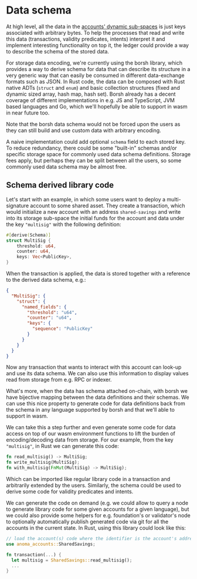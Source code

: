 # Data schema

At high level, all the data in the [accounts' dynamic sub-spaces](accounts.md#dynamic-storage-sub-space) is just keys associated with arbitrary bytes. To help the processes that read and write this data (transactions, validity predicates, intents) interpret it and implement interesting functionality on top it, the ledger could provide a way to describe the schema of the stored data.

For storage data encoding, we're currently using the borsh library, which provides a way to derive schema for data that can describe its structure in a very generic way that can easily be consumed in different data-exchange formats such as JSON. In Rust code, the data can be composed with Rust native ADTs (`struct` and `enum`) and basic collection structures (fixed and dynamic sized array, hash map, hash set). Borsh already has a decent coverage of different implementations in e.g. JS and TypeScript, JVM based languages and Go, which we'll hopefully be able to support in wasm in near future too.

Note that the borsh data schema would not be forced upon the users as they can still build and use custom data with arbitrary encoding.

A naive implementation could add optional `schema` field to each stored key. To reduce redundancy, there could be some "built-in" schemas and/or specific storage space for commonly used data schema definitions. Storage fees apply, but perhaps they can be split between all the users, so some commonly used data schema may be almost free.

## Schema derived library code

Let's start with an example, in which some users want to deploy a multi-signature account to some shared asset. They create a transaction, which would initialize a new account with an address `shared-savings` and write into its storage sub-space the initial funds for the account and data under the key `"multisig"` with the following definition:

```rust
#[derive(Schema)]
struct MultiSig {
    threshold: u64,
    counter: u64,
    keys: Vec<PublicKey>,
}
```

When the transaction is applied, the data is stored together with a reference to the derived data schema, e.g.:

```json
{
  "MultiSig": {
    "struct": {
      "named_fields": {
        "threshold": "u64",
        "counter": "u64",
        "keys": {
          "sequence": "PublicKey"
        }
      }
    }
  }
}
```

Now any transaction that wants to interact with this account can look-up and use its data schema. We can also use this information to display values read from storage from e.g. RPC or indexer.

What's more, when the data has schema attached on-chain, with borsh we have bijective mapping between the data definitions and their schemas. We can use this nice property to generate code for data definitions back from the schema in any language supported by borsh and that we'll able to support in wasm.

We can take this a step further and even generate some code for data access on top of our wasm environment functions to lift the burden of encoding/decoding data from storage. For our example, from the key `"multisig"`, in Rust we can generate this code:

```rust
fn read_multisig() -> MultiSig;
fn write_multisig(MultiSig);
fn with_multisig(FnMut(MultiSig) -> MultiSig);
```

Which can be imported like regular library code in a transaction and arbitrarily extended by the users. Similarly, the schema could be used to derive some code for validity predicates and intents.

We can generate the code on demand (e.g. we could allow to query a node to generate library code for some given accounts for a given language), but we could also provide some helpers for e.g. foundation's or validator's node to optionally automatically publish generated code via git for all the accounts in the current state. In Rust, using this library could look like this:

```rust
// load the account(s) code where the identifier is the account's address.
use anoma_accounts::SharedSavings;

fn transaction(...) {
  let multisig = SharedSavings::read_multisig();
  ...
}
```
